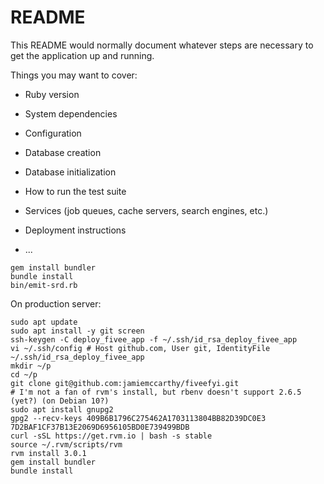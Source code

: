 # README

This README would normally document whatever steps are necessary to get the
application up and running.

Things you may want to cover:

* Ruby version

* System dependencies

* Configuration

* Database creation

* Database initialization

* How to run the test suite

* Services (job queues, cache servers, search engines, etc.)

* Deployment instructions

* ...

```
gem install bundler
bundle install
bin/emit-srd.rb
```

On production server:

```
sudo apt update
sudo apt install -y git screen
ssh-keygen -C deploy_fivee_app -f ~/.ssh/id_rsa_deploy_fivee_app
vi ~/.ssh/config # Host github.com, User git, IdentityFile ~/.ssh/id_rsa_deploy_fivee_app
mkdir ~/p
cd ~/p
git clone git@github.com:jamiemccarthy/fiveefyi.git
# I'm not a fan of rvm's install, but rbenv doesn't support 2.6.5 (yet?) (on Debian 10?)
sudo apt install gnupg2
gpg2 --recv-keys 409B6B1796C275462A1703113804BB82D39DC0E3 7D2BAF1CF37B13E2069D6956105BD0E739499BDB
curl -sSL https://get.rvm.io | bash -s stable
source ~/.rvm/scripts/rvm
rvm install 3.0.1
gem install bundler
bundle install
```
